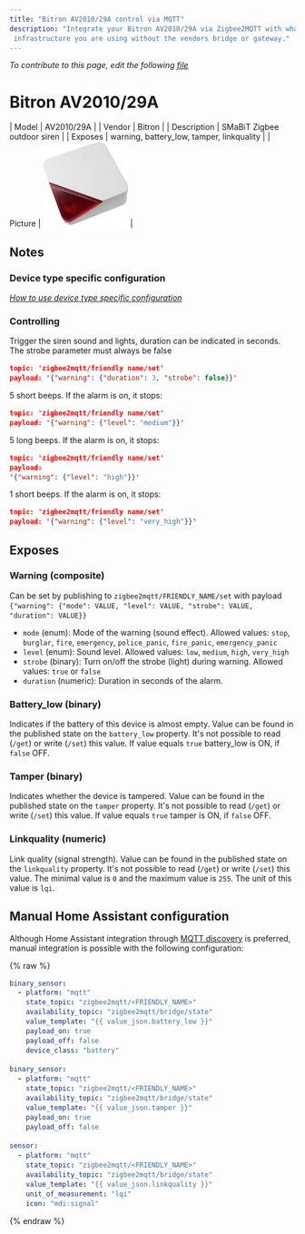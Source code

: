 ```yaml
---
title: "Bitron AV2010/29A control via MQTT"
description: "Integrate your Bitron AV2010/29A via Zigbee2MQTT with whatever smart home
 infrastructure you are using without the vendors bridge or gateway."
---
```


*To contribute to this page, edit the following
[file](https://github.com/Koenkk/zigbee2mqtt.io/blob/master/docs/devices/AV2010_29A.md)*

# Bitron AV2010/29A

| Model | AV2010/29A  |
| Vendor  | Bitron  |
| Description | SMaBiT Zigbee outdoor siren |
| Exposes | warning, battery_low, tamper, linkquality |
| Picture | ![Bitron AV2010/29A](../images/devices/AV2010-29A.jpg) |

## Notes

### Device type specific configuration
*[How to use device type specific configuration](../information/configuration.md)*

### Controlling
Trigger the siren sound and lights, duration can be indicated in seconds. The strobe parameter must always be false
```json
topic: 'zigbee2mqtt/friendly name/set'
payload: '{"warning": {"duration": 3, "strobe": false}}'
```

5 short beeps. If the alarm is on, it stops:
```json
topic: 'zigbee2mqtt/friendly name/set'
payload: '{"warning": {"level": "medium"}}'
```
5 long beeps. If the alarm is on, it stops:
```json
topic: 'zigbee2mqtt/friendly name/set'
payload:
'{"warning": {"level": "high"}}'
```

1 short beeps. If the alarm is on, it stops:
```json
topic: 'zigbee2mqtt/friendly name/set'
payload: '{"warning": {"level": "very_high"}}'
```



## Exposes

### Warning (composite)
Can be set by publishing to `zigbee2mqtt/FRIENDLY_NAME/set` with payload `{"warning": {"mode": VALUE, "level": VALUE, "strobe": VALUE, "duration": VALUE}}`
- `mode` (enum): Mode of the warning (sound effect). Allowed values: `stop`, `burglar`, `fire`, `emergency`, `police_panic`, `fire_panic`, `emergency_panic`
- `level` (enum): Sound level. Allowed values: `low`, `medium`, `high`, `very_high`
- `strobe` (binary): Turn on/off the strobe (light) during warning. Allowed values: `true` or `false`
- `duration` (numeric): Duration in seconds of the alarm. 

### Battery_low (binary)
Indicates if the battery of this device is almost empty.
Value can be found in the published state on the `battery_low` property.
It's not possible to read (`/get`) or write (`/set`) this value.
If value equals `true` battery_low is ON, if `false` OFF.

### Tamper (binary)
Indicates whether the device is tampered.
Value can be found in the published state on the `tamper` property.
It's not possible to read (`/get`) or write (`/set`) this value.
If value equals `true` tamper is ON, if `false` OFF.

### Linkquality (numeric)
Link quality (signal strength).
Value can be found in the published state on the `linkquality` property.
It's not possible to read (`/get`) or write (`/set`) this value.
The minimal value is `0` and the maximum value is `255`.
The unit of this value is `lqi`.

## Manual Home Assistant configuration
Although Home Assistant integration through [MQTT discovery](../integration/home_assistant) is preferred,
manual integration is possible with the following configuration:


{% raw %}
```yaml
binary_sensor:
  - platform: "mqtt"
    state_topic: "zigbee2mqtt/<FRIENDLY_NAME>"
    availability_topic: "zigbee2mqtt/bridge/state"
    value_template: "{{ value_json.battery_low }}"
    payload_on: true
    payload_off: false
    device_class: "battery"

binary_sensor:
  - platform: "mqtt"
    state_topic: "zigbee2mqtt/<FRIENDLY_NAME>"
    availability_topic: "zigbee2mqtt/bridge/state"
    value_template: "{{ value_json.tamper }}"
    payload_on: true
    payload_off: false

sensor:
  - platform: "mqtt"
    state_topic: "zigbee2mqtt/<FRIENDLY_NAME>"
    availability_topic: "zigbee2mqtt/bridge/state"
    value_template: "{{ value_json.linkquality }}"
    unit_of_measurement: "lqi"
    icon: "mdi:signal"
```
{% endraw %}


